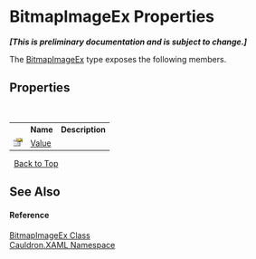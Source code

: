# BitmapImageEx Properties
 _**\[This is preliminary documentation and is subject to change.\]**_

The <a href="T_Cauldron_XAML_BitmapImageEx">BitmapImageEx</a> type exposes the following members.


## Properties
&nbsp;<table><tr><th></th><th>Name</th><th>Description</th></tr><tr><td>![Public property](media/pubproperty.gif "Public property")</td><td><a href="P_Cauldron_XAML_BitmapImageEx_Value">Value</a></td><td /></tr></table>&nbsp;
<a href="#bitmapimageex-properties">Back to Top</a>

## See Also


#### Reference
<a href="T_Cauldron_XAML_BitmapImageEx">BitmapImageEx Class</a><br /><a href="N_Cauldron_XAML">Cauldron.XAML Namespace</a><br />